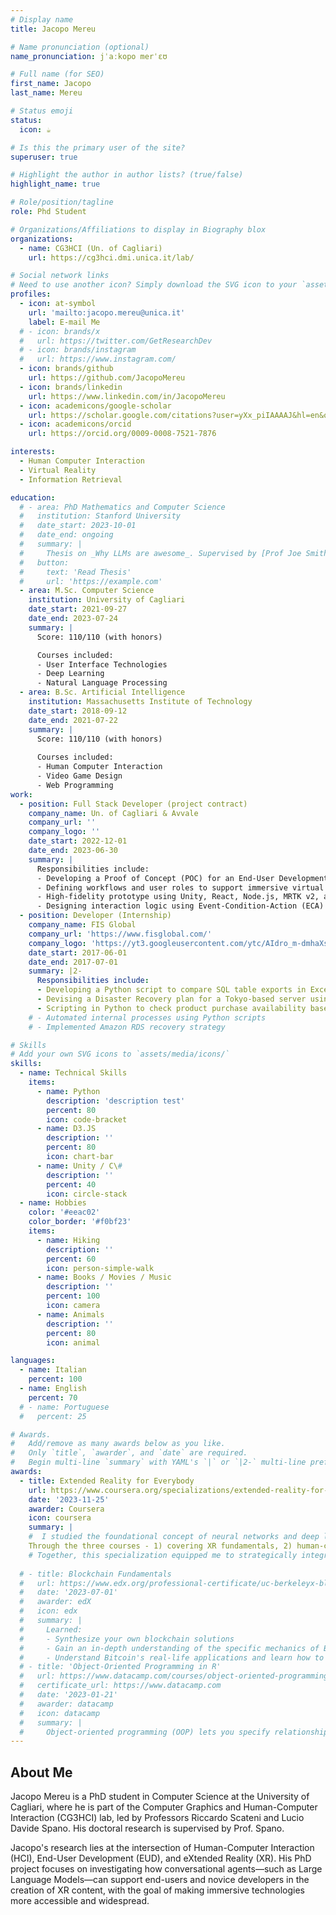 ```yaml
---
# Display name
title: Jacopo Mereu

# Name pronunciation (optional)
name_pronunciation: jˈaːkopo merˈɛʊ

# Full name (for SEO)
first_name: Jacopo
last_name: Mereu

# Status emoji
status:
  icon: ☕️

# Is this the primary user of the site?
superuser: true

# Highlight the author in author lists? (true/false)
highlight_name: true

# Role/position/tagline
role: Phd Student

# Organizations/Affiliations to display in Biography blox
organizations:
  - name: CG3HCI (Un. of Cagliari)
    url: https://cg3hci.dmi.unica.it/lab/

# Social network links
# Need to use another icon? Simply download the SVG icon to your `assets/media/icons/` folder.
profiles:
  - icon: at-symbol
    url: 'mailto:jacopo.mereu@unica.it'
    label: E-mail Me
  # - icon: brands/x
  #   url: https://twitter.com/GetResearchDev
  # - icon: brands/instagram
  #   url: https://www.instagram.com/
  - icon: brands/github
    url: https://github.com/JacopoMereu
  - icon: brands/linkedin
    url: https://www.linkedin.com/in/JacopoMereu
  - icon: academicons/google-scholar
    url: https://scholar.google.com/citations?user=yXx_piIAAAAJ&hl=en&oi=ao
  - icon: academicons/orcid
    url: https://orcid.org/0009-0008-7521-7876

interests:
  - Human Computer Interaction
  - Virtual Reality
  - Information Retrieval

education:
  # - area: PhD Mathematics and Computer Science
  #   institution: Stanford University
  #   date_start: 2023-10-01
  #   date_end: ongoing
  #   summary: |
  #     Thesis on _Why LLMs are awesome_. Supervised by [Prof Joe Smith](https://example.com). Presented papers at 5 IEEE conferences with the contributions being published in 2 Springer journals.
  #   button:
  #     text: 'Read Thesis'
  #     url: 'https://example.com'
  - area: M.Sc. Computer Science
    institution: University of Cagliari
    date_start: 2021-09-27
    date_end: 2023-07-24
    summary: |
      Score: 110/110 (with honors)

      Courses included:
      - User Interface Technologies
      - Deep Learning
      - Natural Language Processing
  - area: B.Sc. Artificial Intelligence
    institution: Massachusetts Institute of Technology
    date_start: 2018-09-12
    date_end: 2021-07-22
    summary: |
      Score: 110/110 (with honors)
      
      Courses included:
      - Human Computer Interaction
      - Video Game Design
      - Web Programming
work:
  - position: Full Stack Developer (project contract) 
    company_name: Un. of Cagliari & Avvale
    company_url: ''
    company_logo: ''
    date_start: 2022-12-01
    date_end: 2023-06-30
    summary: |
      Responsibilities include:
      - Developing a Proof of Concept (POC) for an End-User Development (EUD) tool for visual merchandising in virtual environments
      - Defining workflows and user roles to support immersive virtual experience design
      - High-fidelity prototype using Unity, React, Node.js, MRTK v2, and ECARules4All
      - Designing interaction logic using Event-Condition-Action (ECA) rules written in natural language
  - position: Developer (Internship)
    company_name: FIS Global
    company_url: 'https://www.fisglobal.com/'
    company_logo: 'https://yt3.googleusercontent.com/ytc/AIdro_m-dmhaXsmxBqi4nOVPXVX8ydLn1f781GsWvJ2oKG73TcA=s900-c-k-c0x00ffffff-no-rj'
    date_start: 2017-06-01
    date_end: 2017-07-01
    summary: |2-
      Responsibilities include:
      - Developing a Python script to compare SQL table exports in Excel and generate corresponding SQL transition scripts
      - Devising a Disaster Recovery plan for a Tokyo-based server using Amazon RDS
      - Scripting in Python to check product purchase availability based on local market holidays
    # - Automated internal processes using Python scripts
    # - Implemented Amazon RDS recovery strategy

# Skills
# Add your own SVG icons to `assets/media/icons/`
skills:
  - name: Technical Skills
    items:
      - name: Python
        description: 'description test'
        percent: 80
        icon: code-bracket
      - name: D3.JS
        description: ''
        percent: 80
        icon: chart-bar
      - name: Unity / C\#
        description: ''
        percent: 40
        icon: circle-stack
  - name: Hobbies
    color: '#eeac02'
    color_border: '#f0bf23'
    items:
      - name: Hiking
        description: ''
        percent: 60
        icon: person-simple-walk
      - name: Books / Movies / Music
        description: ''
        percent: 100
        icon: camera
      - name: Animals
        description: ''
        percent: 80
        icon: animal

languages:
  - name: Italian
    percent: 100
  - name: English
    percent: 70
  # - name: Portuguese
  #   percent: 25

# Awards.
#   Add/remove as many awards below as you like.
#   Only `title`, `awarder`, and `date` are required.
#   Begin multi-line `summary` with YAML's `|` or `|2-` multi-line prefix and indent 2 spaces below.
awards:
  - title: Extended Reality for Everybody
    url: https://www.coursera.org/specializations/extended-reality-for-everybody#courses
    date: '2023-11-25'
    awarder: Coursera
    icon: coursera
    summary: |
    #  I studied the foundational concept of neural networks and deep learning. By the end, I was familiar with the significant technological trends driving the rise of deep learning; build, train, and apply fully connected deep neural networks; implement efficient (vectorized) neural networks; identify key parameters in a neural network's architecture; and apply deep learning to your own applications.
    Through the three courses - 1) covering XR fundamentals, 2) human‑centered design and prototyping, and 3) hands‑on development, I gained a comprehensive understanding of AR, VR, MR and XR technologies, including device platforms, interaction paradigms and ethical implications such as privacy, accessibility and societal impact online. I learned to apply design thinking and rapid prototyping techniques (storyboarding, wireframes, physical mockups) to evaluate and iterate immersive experiences with attention to usability and inclusion. + I also built marker‑based AR scenes and immersive VR environments using A‑Frame and Unity, always incorporating accessible design principles and privacy.
    # Together, this specialization equipped me to strategically integrate XR technologies into research, teaching or product design contexts—empowering me to prototype, critique, and implement immersive experiences thoughtfully and effectively as part of my PhD-focused work.
      
  # - title: Blockchain Fundamentals
  #   url: https://www.edx.org/professional-certificate/uc-berkeleyx-blockchain-fundamentals
  #   date: '2023-07-01'
  #   awarder: edX
  #   icon: edx
  #   summary: |
  #     Learned:
  #     - Synthesize your own blockchain solutions
  #     - Gain an in-depth understanding of the specific mechanics of Bitcoin
  #     - Understand Bitcoin's real-life applications and learn how to attack and destroy Bitcoin, Ethereum, smart contracts and Dapps, and alternatives to Bitcoin's Proof-of-Work consensus algorithm
  # - title: 'Object-Oriented Programming in R'
  #   url: https://www.datacamp.com/courses/object-oriented-programming-with-s3-and-r6-in-r
  #   certificate_url: https://www.datacamp.com
  #   date: '2023-01-21'
  #   awarder: datacamp
  #   icon: datacamp
  #   summary: |
  #     Object-oriented programming (OOP) lets you specify relationships between functions and the objects that they can act on, helping you manage complexity in your code. This is an intermediate level course, providing an introduction to OOP, using the S3 and R6 systems. S3 is a great day-to-day R programming tool that simplifies some of the functions that you write. R6 is especially useful for industry-specific analyses, working with web APIs, and building GUIs.
---
```


## About Me

Jacopo Mereu is a PhD student in Computer Science at the University of Cagliari, where he is part of the Computer Graphics and Human-Computer Interaction (CG3HCI) lab, led by Professors Riccardo Scateni and Lucio Davide Spano. His doctoral research is supervised by Prof. Spano.

Jacopo's research lies at the intersection of Human-Computer Interaction (HCI), End-User Development (EUD), and eXtended Reality (XR). His PhD project focuses on investigating how conversational agents—such as Large Language Models—can support end-users and novice developers in the creation of XR content, with the goal of making immersive technologies more accessible and widespread.
